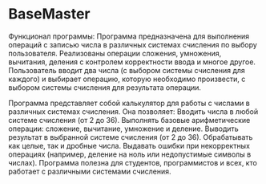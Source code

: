 # BaseMaster

Функционал программы:
Программа предназначена для выполнения операций с записью числа в различных системах счисления по выбору пользователя. Реализованы операции сложения, умножения, вычитания, деления с контролем корректности ввода и многое другое.
Пользователь вводит два числа (с выбором системы счисления для каждого) и выбирает операцию, которую необходимо произвести, с выбором системы счисления для результата операции.

Программа представляет собой калькулятор для работы с числами в различных системах счисления. Она позволяет:
Вводить числа в любой системе счисления (от 2 до 36).
Выполнять базовые арифметические операции: сложение, вычитание, умножение и деление.
Выводить результат в выбранной системе счисления (от 2 до 36).
Обрабатывать как целые, так и дробные числа.
Выдавать ошибки при некорректных операциях (например, деление на ноль или недопустимые символы в числах).
Программа полезна для студентов, программистов и всех, кто работает с различными системами счисления.

